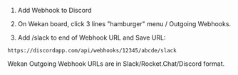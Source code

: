 1. Add Webhook to Discord

2. On Wekan board, click 3 lines "hamburger" menu / Outgoing Webhooks.

3. Add /slack to end of Webhook URL and Save URL: 

```
https://discordapp.com/api/webhooks/12345/abcde/slack
```

Wekan Outgoing Webhook URLs are in Slack/Rocket.Chat/Discord format.